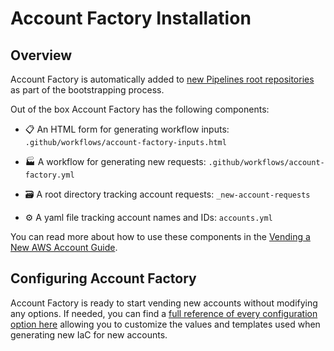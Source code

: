 # Account Factory Installation

## Overview

Account Factory is automatically added to [new Pipelines root repositories](/2.0/docs/pipelines/installation/addingnewrepo) as part of the bootstrapping process.

Out of the box Account Factory has the following components:

- 📋 An HTML form for generating workflow inputs:  `.github/workflows/account-factory-inputs.html`

- 🏭 A workflow for generating new requests: `.github/workflows/account-factory.yml`

- 🗃️ A root directory tracking account requests: `_new-account-requests`

- ⚙️ A yaml file tracking account names and IDs: `accounts.yml`

You can read more about how to use these components in the [Vending a New AWS Account Guide](/2.0/docs/accountfactory/guides/vend-aws-account).

## Configuring Account Factory

Account Factory is ready to start vending new accounts without modifying any options. If needed, you can find a [full reference of every configuration option here](/2.0/reference/accountfactory/configurations) allowing you to customize the values and templates used when generating new IaC for new accounts.
